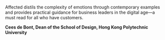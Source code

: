 Affected distils the complexity of emotions through contemporary examples and provides practical guidance for business leaders in the digital age—a must read for all who have customers.

**Cees de Bont, Dean of the School of Design, Hong Kong Polytechnic University**
